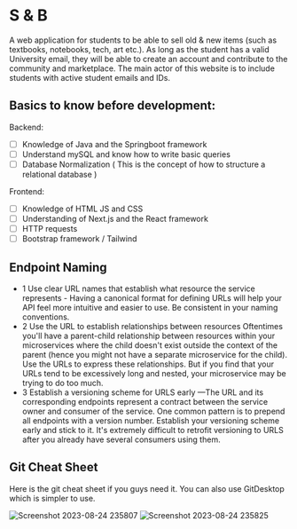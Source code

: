 # S & B
A web application for students to be able to sell old &amp; new items (such as textbooks, notebooks, tech, art etc.). As long as the student has a valid University email, they will be able to create an account and contribute to the community and marketplace. The main actor of this website is to include students with active student emails and IDs. 

## Basics to know before development:

Backend:
*  [ ] Knowledge of Java and the Springboot framework
*  [ ] Understand mySQL and know how to write basic queries
*  [ ] Database Normalization ( This is the concept of how to structure a relational database )

Frontend:
*  [ ] Knowledge of HTML JS and CSS
*  [ ] Understanding of Next.js and the React framework
*  [ ] HTTP requests
*  [ ] Bootstrap framework / Tailwind

## Endpoint Naming 
* 1 Use clear URL names that establish what resource the service represents - Having a canonical 
format for defining URLs will help your API feel more intuitive  and easier to use. Be consistent 
in your naming conventions.
* 2 Use the URL to establish relationships between resources Oftentimes you'll have a parent-child 
relationship between resources within your microservices where the child doesn't exist outside the 
context of the parent (hence you might not have a separate microservice for the child). Use the URLs 
to express these relationships. But if you find that your URLs tend to be excessively long and nested, 
your microservice may be trying to do too much.
* 3 Establish a versioning scheme for URLS early —The URL and its corresponding endpoints represent a contract 
between the service owner and consumer of the service. One common pattern is to prepend all endpoints with a version 
number. Establish your versioning scheme early and stick to it. It's extremely difficult to retrofit versioning to 
URLS after you already have several consumers using them.


## Git Cheat Sheet
Here is the git cheat sheet if you guys need it.
You can also use GitDesktop which is simpler to use.

![Screenshot 2023-08-24 235807](https://github.com/franklinnevesfilho/SNB/assets/88294924/cfb15a9b-a026-4295-bb9c-dd763cf1b496)
![Screenshot 2023-08-24 235825](https://github.com/franklinnevesfilho/SNB/assets/88294924/511f2546-c9eb-45ff-b825-9d15336279f1)
